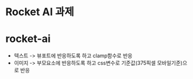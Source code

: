 # Rocket AI 과제

# rocket-ai

- 텍스트 -> 뷰포트에 반응하도록 하고 clamp함수로 반응
- 이미지 -> 부모요소에 반응하도록 하고 css변수로 기준값(375픽셀 모바일기준)으로 반응
